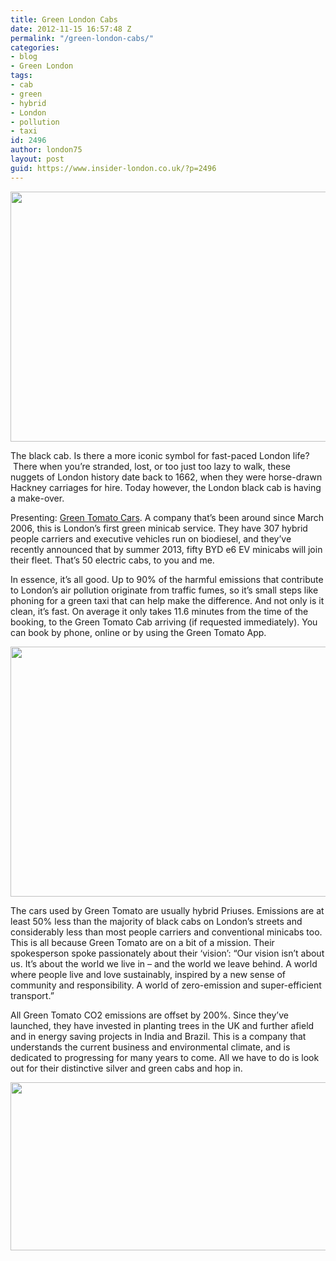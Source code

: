 ```yaml
---
title: Green London Cabs
date: 2012-11-15 16:57:48 Z
permalink: "/green-london-cabs/"
categories:
- blog
- Green London
tags:
- cab
- green
- hybrid
- London
- pollution
- taxi
id: 2496
author: london75
layout: post
guid: https://www.insider-london.co.uk/?p=2496
---
```


[<img class="alignnone  wp-image-2498" src="/wp-content/uploads/2012/11/Green-tomato-cabs-1024x662.jpg" alt="" width="569" height="400" />](/wp-content/uploads/2012/11/Green-tomato-cabs.jpg)

The black cab. Is there a more iconic symbol for fast-paced London life?  There when you’re stranded, lost, or too just too lazy to walk, these nuggets of London history date back to 1662, when they were horse-drawn Hackney carriages for hire. Today however, the London black cab is having a make-over.

Presenting: [Green Tomato Cars](http://www.greentomatocars.com/). A company that’s been around since March 2006, this is London’s first green minicab service. They have 307 hybrid people carriers and executive vehicles run on biodiesel, and they’ve recently announced that by summer 2013, fifty BYD e6 EV minicabs will join their fleet. That’s 50 electric cabs, to you and me.

In essence, it’s all good. Up to 90% of the harmful emissions that contribute to London’s air pollution originate from traffic fumes, so it’s small steps like phoning for a green taxi that can help make the difference. And not only is it clean, it’s fast. On average it only takes 11.6 minutes from the time of the booking, to the Green Tomato Cab arriving (if requested immediately). You can book by phone, online or by using the Green Tomato App.

[<img class="alignnone  wp-image-2499" src="/wp-content/uploads/2012/11/54475848_green_349407c.jpg" alt="" width="569" height="400" />](/wp-content/uploads/2012/11/54475848_green_349407c.jpg)

The cars used by Green Tomato are usually hybrid Priuses. Emissions are at least 50% less than the majority of black cabs on London’s streets and considerably less than most people carriers and conventional minicabs too. This is all because Green Tomato are on a bit of a mission. Their spokesperson spoke passionately about their &#8216;vision&#8217;: “Our vision isn’t about us. It’s about the world we live in – and the world we leave behind. A world where people live and love sustainably, inspired by a new sense of community and responsibility. A world of zero-emission and super-efficient transport.”

All Green Tomato CO2 emissions are offset by 200%. Since they&#8217;ve launched, they have invested in planting trees in the UK and further afield and in energy saving projects in India and Brazil. This is a company that understands the current business and environmental climate, and is dedicated to progressing for many years to come. All we have to do is look out for their distinctive silver and green cabs and hop in.

[<img class="alignnone  wp-image-2500" src="/wp-content/uploads/2012/11/4014930300_f2eb11c659_o.jpg" alt="" width="569" height="269" />](/wp-content/uploads/2012/11/4014930300_f2eb11c659_o.jpg)